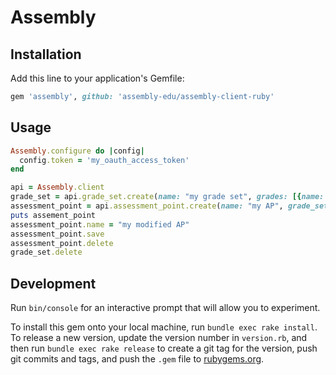 # Assembly


## Installation

Add this line to your application's Gemfile:

```ruby
gem 'assembly', github: 'assembly-edu/assembly-client-ruby'

```

## Usage

```ruby
Assembly.configure do |config|
  config.token = 'my_oauth_access_token'
end

api = Assembly.client
grade_set = api.grade_set.create(name: "my grade set", grades: [{name: '1', value: 1 }])
assessment_point = api.assessment_point.create(name: "my AP", grade_set_id: grade_set.id)
puts assement_point
assessment_point.name = "my modified AP"
assessment_point.save
assessment_point.delete
grade_set.delete

```

## Development

Run `bin/console` for an interactive prompt that will allow you to experiment.

To install this gem onto your local machine, run `bundle exec rake install`. To release a new version, update the version number in `version.rb`, and then run `bundle exec rake release` to create a git tag for the version, push git commits and tags, and push the `.gem` file to [rubygems.org](https://rubygems.org).
